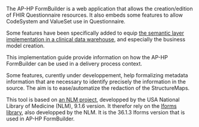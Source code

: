 The AP-HP FormBuilder is a web application that allows the creation/edition of FHIR Questionnaire resources. It also embeds some features to allow CodeSystem and ValueSet use in Questionnaire.

Some features have been specifically added to equip [the semantic layer implementation in a clinical data warehouse](https://github.com/aphp/IG-fhir-dm), and especially the business model creation. 

This implementation guide provide information on how the AP-HP FormBuilder can be used in a delivery process context. 

Some features, curently under developpement, help formalizing metadata information that are necessary to identify precisely the information in the source. The aim is to ease/automatize the redaction of the StructureMaps. 

This tool is based on [an NLM project](https://github.com/LHNCBC/formbuilder-lhcforms), developped by the USA National Library of Medicine (NLM), 9.1.6 version. It therefor rely on the [lforms library](https://github.com/LHNCBC/lforms), also developped by the NLM. It is the 36.1.3 lforms version that is used in AP-HP FormBuilder. 